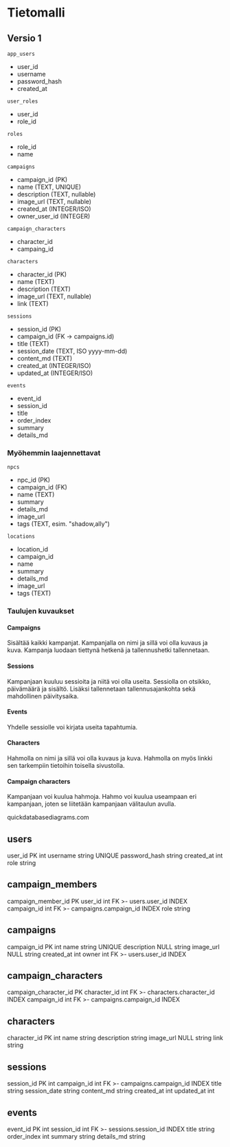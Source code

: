 # Tietomalli

## Versio 1

`app_users`
- user_id
- username
- password_hash
- created_at

`user_roles`
- user_id
- role_id

`roles`
- role_id
- name

`campaigns`
- campaign_id (PK)
- name (TEXT, UNIQUE)
- description (TEXT, nullable)
- image_url (TEXT, nullable)
- created_at (INTEGER/ISO)
- owner_user_id (INTEGER)

`campaign_characters`
- character_id
- campaing_id

`characters`
- character_id (PK)
- name (TEXT)
- description (TEXT)
- image_url (TEXT, nullable)
- link (TEXT)

`sessions`
- session_id (PK)
- campaign_id (FK → campaigns.id)
- title (TEXT)
- session_date (TEXT, ISO yyyy-mm-dd)
- content_md (TEXT)
- created_at (INTEGER/ISO)
- updated_at (INTEGER/ISO)

`events`
- event_id
- session_id
- title
- order_index
- summary
- details_md

### Myöhemmin laajennettavat 

`npcs`
- npc_id (PK)
- campaign_id (FK)
- name (TEXT)
- summary 
- details_md
- image_url
- tags (TEXT, esim. "shadow,ally")

`locations`
- location_id
- campaign_id
- name
- summary
- details_md
- image_url
- tags (TEXT)

### Taulujen kuvaukset

#### Campaigns
Sisältää kaikki kampanjat. Kampanjalla on nimi ja sillä voi olla kuvaus ja kuva. Kampanja luodaan tiettynä hetkenä ja tallennushetki tallennetaan. 

#### Sessions
Kampanjaan kuuluu sessioita ja niitä voi olla useita. Sessiolla on otsikko, päivämäärä ja sisältö. Lisäksi tallennetaan tallennusajankohta sekä mahdollinen päivitysaika. 

#### Events
Yhdelle sessiolle voi kirjata useita tapahtumia. 

#### Characters
Hahmolla on nimi ja sillä voi olla kuvaus ja kuva. Hahmolla on myös linkki sen tarkempiin tietoihin toisella sivustolla. 

#### Campaign characters
Kampanjaan voi kuulua hahmoja. Hahmo voi kuulua useampaan eri kampanjaan, joten se liitetään kampanjaan välitaulun avulla.


quickdatabasediagrams.com

users
-
user_id PK int
username string UNIQUE 
password_hash string
created_at int
role string

campaign_members
-
campaign_member_id PK
user_id int FK >- users.user_id INDEX
campaign_id int FK >- campaigns.campaign_id INDEX
role string

campaigns
-
campaign_id PK int
name string UNIQUE 
description NULL string
image_url NULL string
created_at int
owner int FK >- users.user_id INDEX

campaign_characters
-
campaign_character_id PK
character_id int FK >- characters.character_id INDEX
campaign_id int FK >- campaigns.campaign_id INDEX

characters
-
character_id PK int
name string
description string
image_url NULL string
link string

sessions
-
session_id PK int
campaign_id int FK >- campaigns.campaign_id INDEX
title string
session_date string
content_md string
created_at int
updated_at int

events
-
event_id PK int
session_id int FK >- sessions.session_id INDEX
title string
order_index int
summary string
details_md string